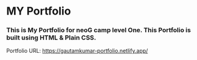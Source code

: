 # MY Portfolio
### This is My Portfolio for neoG camp level One. This Portfolio is built using HTML & Plain CSS.

Portfolio URL: https://gautamkumar-portfolio.netlify.app/